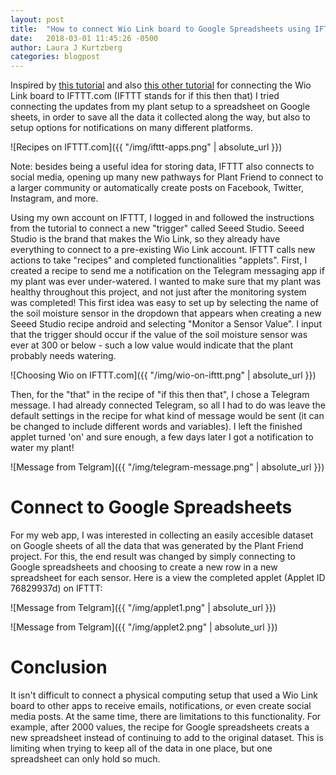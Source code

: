```yaml
---
layout: post
title:  "How to connect Wio Link board to Google Spreadsheets using IFTTT"
date:   2018-03-01 11:45:26 -0500
author: Laura J Kurtzberg
categories: blogpost
---
```


Inspired by [this tutorial](http://blog.initialstate.com/review-wio-link/) and also [this other tutorial](https://www.cnx-software.com/2016/05/15/getting-started-with-wio-link-starter-kit-visual-programming-android-app-and-ifttt/) for
connecting the Wio Link board to IFTTT.com (IFTTT stands for if this then that) I tried connecting the updates from my plant setup to a spreadsheet on
Google sheets, in order to save all the data it collected along the way, but also to setup options for notifications on many different platforms.

![Recipes on IFTTT.com]({{ "/img/ifttt-apps.png" | absolute_url }})

Note: besides being a useful idea for storing data, IFTTT also connects to social media, opening up many new pathways for Plant Friend to connect to a
larger community or automatically create posts on Facebook, Twitter, Instagram, and more.

Using my own account on IFTTT, I logged in and followed the instructions from the tutorial to connect a new "trigger" called Seeed Studio.
Seeed Studio is the brand that makes the Wio Link, so they already have everything to connect to a pre-existing Wio Link account. IFTTT calls
new actions to take "recipes" and completed functionalities "applets". First, I created a recipe to send me a notification on the Telegram messaging app if my plant was ever under-watered. I wanted to make sure that my plant was healthy throughout this project, and not just after the monitoring system was completed! This first idea was easy to set up by selecting the name of the soil moisture sensor in the dropdown that appears when creating a new Seeed Studio recipe android
and selecting "Monitor a Sensor Value". I input that the trigger should occur if the value of the soil moisture sensor was ever at 300 or below -
such a low value would indicate that the plant probably needs watering.  


![Choosing Wio on IFTTT.com]({{ "/img/wio-on-ifttt.png" | absolute_url }})  


Then, for the "that" in the recipe of "if this then that", I chose a Telegram message. I had already connected Telegram, so all I had to do was
leave the default settings in the recipe for what kind of message would be sent (it can be changed to include different words and variables).
I left the finished applet turned 'on' and sure enough, a few days later I got a notification to water my plant!  


![Message from Telgram]({{ "/img/telegram-message.png" | absolute_url }})



Connect to Google Spreadsheets
==============================

For my web app, I was interested in collecting an easily accesible dataset on Google sheets of all the data that was generated by the Plant Friend project.
For this, the end result was changed by simply connecting to Google spreadsheets and choosing to create a new row in a new spreadsheet for each sensor.
Here is a view the completed applet (Applet ID 76829937d) on IFTTT:

![Message from Telgram]({{ "/img/applet1.png" | absolute_url }})

![Message from Telgram]({{ "/img/applet2.png" | absolute_url }})

Conclusion
==========

It isn't difficult to connect a physical computing setup that used a Wio Link board to other apps to receive emails, notifications, or even create social media posts. At the same time, there are limitations to this functionality. For example, after 2000 values, the recipe for Google spreadsheets creats a new spreadsheet instead of continuing to add to the original dataset. This is limiting when trying to keep all of the data in one place, but one spreadsheet can
only hold so much.

